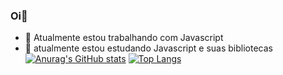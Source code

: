 ### Oi👋

<!--
**LuisFelipe992/LuisFelipe992** is a ✨ _special_ ✨ repository because its `README.md` (this file) appears on your GitHub profile.

Here are some ideas to get you started:

- 🔭 Atualmente estou trabalhando com Javascript...
- 🌱 atualmente estou estudando Javascript e suas bibliotecas...
- 👯 I’m looking to collaborate on ...
- 🤔 I’m looking for help with ...
- 💬 Ask me about ...
- 📫 How to reach me: ...
- 😄 Pronouns: ...
- ⚡ Fun fact: ...
-->
- 🔭 Atualmente estou trabalhando com Javascript
- 🌱 atualmente estou estudando Javascript e suas bibliotecas
[![Anurag's GitHub stats](https://github-readme-stats.vercel.app/api?username=LuisFelipe992&show_icons=true&theme=merko)](https://github.com/anuraghazra/github-readme-stats)    [![Top Langs](https://github-readme-stats.vercel.app/api/top-langs/?username=LuisFelipe992&size_weight=0.8&count_weight=1&layout=compact&langs_count=8&theme=merko)](https://github.com/anuraghazra/github-readme-stats)

